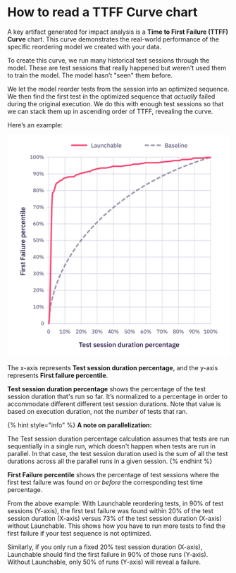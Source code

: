 # How to read a TTFF Curve chart

A key artifact generated for impact analysis is a **Time to First Failure \(TTFF\) Curve** chart. This curve demonstrates the real-world performance of the specific reordering model we created with your data.

To create this curve, we run many historical test sessions through the model. These are test sessions that really happened but weren't used them to train the model. The model hasn’t "seen" them before.

We let the model reorder tests from the session into an optimized sequence. We then find the first test in the optimized sequence that _actually_ failed during the original execution. We do this with enough test sessions so that we can stack them up in ascending order of TTFF, revealing the curve.

Here’s an example:

![A demonstration Confidence Curve chart](static/img/rocketcar-TTFF-curve.svg)

The x-axis represents **Test session duration percentage**, and the y-axis represents **First failure percentile**.

**Test session duration percentage** shows the percentage of the test session duration that's run so far. It’s normalized to a percentage in order to accommodate different different test session durations. Note that value is based on execution duration, not the _number_ of tests that ran.

{% hint style="info" %}
**A note on parallelization:**

The Test session duration percentage calculation assumes that tests are run sequentially in a single run, which doesn't happen when tests are run in parallel. In that case, the test session duration used is the sum of all the test durations across all the parallel runs in a given session.
{% endhint %}

**First Failure percentile** shows the percentage of test sessions where the first test failure was found _on or before_ the corresponding test time percentage.

From the above example: With Launchable reordering tests, in 90% of test sessions \(Y-axis\), the first test failure was found within 20% of the test session duration \(X-axis\) versus 73% of the test session duration \(X-axis\) without Launchable. This shows how you have to run more tests to find the first failure if your test sequence is not optimized.

Similarly, if you only run a fixed 20% test session duration \(X-axis\), Launchable should find the first failure in 90% of those runs \(Y-axis\). Without Launchable, only 50% of runs \(Y-axis\) will reveal a failure.

